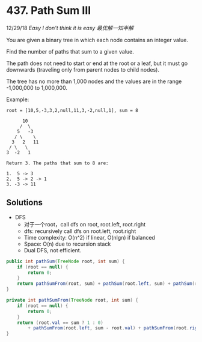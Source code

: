 # 437. Path Sum III
12/29/18
*Easy* *I don't think it is easy* *最优解一知半解*

You are given a binary tree in which each node contains an integer value.

Find the number of paths that sum to a given value.

The path does not need to start or end at the root or a leaf, but it must go downwards (traveling only from parent nodes to child nodes).

The tree has no more than 1,000 nodes and the values are in the range -1,000,000 to 1,000,000.

Example:
```
root = [10,5,-3,3,2,null,11,3,-2,null,1], sum = 8

      10
     /  \
    5   -3
   / \    \
  3   2   11
 / \   \
3  -2   1

Return 3. The paths that sum to 8 are:

1.  5 -> 3
2.  5 -> 2 -> 1
3. -3 -> 11
```

## Solutions
* DFS
  - 对于一个root，call dfs on root, root.left, root.right
  - dfs: recursively call dfs on root.left, root.right
  - Time complexity: O(n^2) if linear, O(nlgn) if balanced
  - Space: O(n) due to recursion stack
  - Dual DFS, not efficient.
```Java
public int pathSum(TreeNode root, int sum) {
    if (root == null) {
        return 0;
    }
    return pathSumFrom(root, sum) + pathSum(root.left, sum) + pathSum(root.right, sum);
}

private int pathSumFrom(TreeNode root, int sum) {
    if (root == null) {
        return 0;
    }
    return (root.val == sum ? 1 : 0)
        + pathSumFrom(root.left, sum - root.val) + pathSumFrom(root.right, sum - root.val);
}
```
